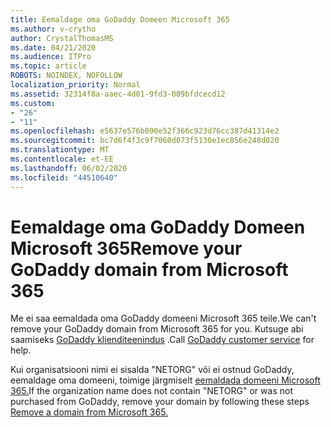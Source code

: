 ```yaml
---
title: Eemaldage oma GoDaddy Domeen Microsoft 365
ms.author: v-crytho
author: CrystalThomasMS
ms.date: 04/21/2020
ms.audience: ITPro
ms.topic: article
ROBOTS: NOINDEX, NOFOLLOW
localization_priority: Normal
ms.assetid: 32314f8a-aaec-4d01-9fd3-009bfdcecd12
ms.custom:
- "26"
- "11"
ms.openlocfilehash: e5637e576b090e52f366c923d76cc387d41314e2
ms.sourcegitcommit: bc7d6f4f3c9f7060d073f5130e1ec856e248d020
ms.translationtype: MT
ms.contentlocale: et-EE
ms.lasthandoff: 06/02/2020
ms.locfileid: "44510640"
---
```

# <a name="remove-your-godaddy-domain-from-microsoft-365"></a><span data-ttu-id="3496a-102">Eemaldage oma GoDaddy Domeen Microsoft 365</span><span class="sxs-lookup"><span data-stu-id="3496a-102">Remove your GoDaddy domain from Microsoft 365</span></span>

<span data-ttu-id="3496a-103">Me ei saa eemaldada oma GoDaddy domeeni Microsoft 365 teile.</span><span class="sxs-lookup"><span data-stu-id="3496a-103">We can't remove your GoDaddy domain from Microsoft 365 for you.</span></span> <span data-ttu-id="3496a-104">Kutsuge abi saamiseks [GoDaddy klienditeenindus](https://aka.ms/contact-godaddy) .</span><span class="sxs-lookup"><span data-stu-id="3496a-104">Call [GoDaddy customer service](https://aka.ms/contact-godaddy) for help.</span></span>
  
<span data-ttu-id="3496a-105">Kui organisatsiooni nimi ei sisalda "NETORG" või ei ostnud GoDaddy, eemaldage oma domeeni, toimige järgmiselt [eemaldada domeeni Microsoft 365.](https://docs.microsoft.com/microsoft-365/admin/get-help-with-domains/remove-a-domain)</span><span class="sxs-lookup"><span data-stu-id="3496a-105">If the organization name does not contain "NETORG" or was not purchased from GoDaddy, remove your domain by following these steps [Remove a domain from Microsoft 365.](https://docs.microsoft.com/microsoft-365/admin/get-help-with-domains/remove-a-domain)</span></span>
  